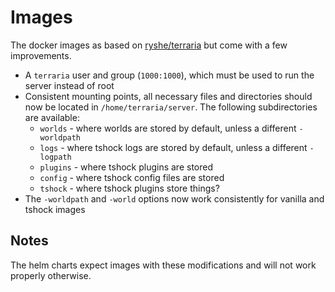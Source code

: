 # Images

The docker images as based on [ryshe/terraria](https://github.com/ryansheehan/terraria) but come 
with a few improvements.
- A `terraria` user and group (`1000:1000`), which must be used to run the server instead of root
- Consistent mounting points, all necessary files and directories should now be located in 
  `/home/terraria/server`. The following subdirectories are available:
  - `worlds` - where worlds are stored by default, unless a different `-worldpath`
  - `logs` - where tshock logs are stored by default, unless a different `-logpath`
  - `plugins` - where tshock plugins are stored
  - `config` - where tshock config files are stored
  - `tshock` - where tshock plugins store things?
- The `-worldpath` and `-world` options now work consistently for vanilla and tshock images

## Notes

The helm charts expect images with these modifications and will not work properly otherwise.
